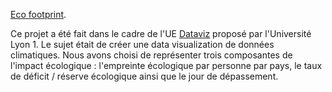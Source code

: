[Eco footprint](https://dataviz9.github.io/ecofootprint.github.io/).

Ce projet a été fait dans le cadre de l'UE [Dataviz](https://lyondataviz.github.io/teaching/lyon1-m2/2018/) proposé par l'Université Lyon 1. Le sujet était de créer une data visualization de données climatiques. Nous avons choisi de représenter trois composantes de l'impact écologique : l'empreinte écologique par personne par pays, le taux de déficit / réserve écologique ainsi que le jour de dépassement.

